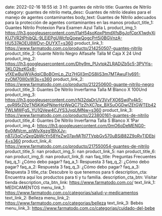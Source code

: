date: 2022-02-16 18:55
id: 3
h1: guantes de nitrilo
title: Guantes de Nitrilo
category: guantes de nitrilo 
meta_desc: Guantes de nitrilo ideales para el manejo de agentes contaminantes
body_text: Guantes de Nitrilo adecuados para la protección de agentes contaminantes en las manos
product_title_1: Guantes Nitrilo Protexion Para Examen Azul Talla L
product_img_1: https://lh3.googleusercontent.com/I1aH54soKpxPtmdXfsBgJofCprX1wdyXiKU7VR2tPhibQL-9LEiEPgUWcfpQoewQogcPrt5i0BGVnzA-HU537AOEU8WDyr-DUYXT=s360
product_link_1: https://www.farmatodo.com.co/producto/214250507-guantes-nitrilo
product_title_2: Guante Nitrilo Negro Alfasafe Talla M Caja X 24 Und
product_img_2: https://lh3.googleusercontent.com/Dhy9m_PUvtpkZLRADjZb5c5-3PVYis-3KLO2bzKGx8-yfXEwBujWVAdqiCBoBOmLp_Zlz7HGll3mDS8liS3m7MTAwuFIy691-zyOM70lll0xW3s=s360
product_link_2: https://www.farmatodo.com.co/producto/212250600-guante-nitrilo-negro
product_title_3: Guantes De Nitrilo Inverfarma Talla M Blanco X 100Und
product_img_3: https://lh3.googleusercontent.com/rN32daDrUV3VvFXO6SwjPv4k5-_gvR95rZ0zTN5KiKqPNiterHzWeQC71zZhXC7px_BXSuOGDwIZEtGWTEb427WLMWFg5_YU1QVew4CJYS3JyqUMNw=s360
product_link_3: https://www.farmatodo.com.co/producto/223800161-guantes-de-nitrilo
product_title_4: Guantes De Nitrilo Inverfarma Talla S Blanco X 1Par
product_img_4: https://lh3.googleusercontent.com/0mO6oDeMENG0-6v0jMVcm_piWIvXgzg1BhXJv-n87J3qCvQxgQbWcYn58YeZw07avMjTtI7TVpbGv570uBSiB82Z9oRvTIDEbi4=s360
product_link_4: https://www.farmatodo.com.co/producto/217550054-guantes-de-nitrilo
product_title_5: nan
product_img_5: nan
product_link_5: nan
product_title_6: nan
product_img_6: nan
product_link_6: nan
faq_title: Preguntas Frecuentes
faq_q_1: ¿Cómo debo pagar?
faq_a_1: Respuesta 3
faq_q_2: ¿Cómo debo pagar?
faq_a_2: Respuesta 3
faq_q_3: ¿Cómo debo pagar?
faq_a_3: Respuesta 3
title_cta: Descubre lo que tenemos para ti
description_cta: Encuentra aquí los productos para tí y tu familia.
description_cta_btn: Visitar tienda
description_cta_btn_link: https://www.farmatodo.com.co/
text_link_1: MEDICAMENTOS
menu_link_1: https://www.farmatodo.com.co/categorias/salud-y-medicamentos
text_link_2: Belleza
menu_link_2: https://www.farmatodo.com.co/categorias/belleza
text_link_3: Bebés
menu_link_3: https://www.farmatodo.com.co/categorias/cuidado-del-bebe

